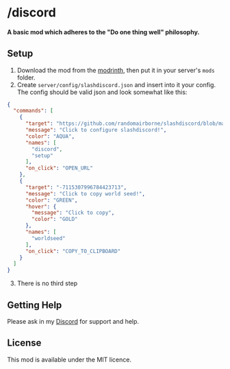 # /discord

#### A basic mod which adheres to the "Do one thing well" philosophy.

## Setup

1. Download the mod from the [modrinth](https://modrinth.com/mod/slashdiscord), then put it in your server's `mods` folder.
2. Create `server/config/slashdiscord.json` and insert into it your config. The config should be valid json and look
   somewhat like this:

```json
{
  "commands": [
    {
      "target": "https://github.com/randomairborne/slashdiscord/blob/master/README.md",
      "message": "Click to configure slashdiscord!",
      "color": "AQUA",
      "names": [
        "discord",
        "setup"
      ],
      "on_click": "OPEN_URL"
    },
    {
      "target": "-7115307996784423713",
      "message": "Click to copy world seed!",
      "color": "GREEN",
      "hover": {
        "message": "Click to copy",
        "color": "GOLD"
      },
      "names": [
        "worldseed"
      ],
      "on_click": "COPY_TO_CLIPBOARD"
    }
  ]
}

```
3. There is no third step

## Getting Help
Please ask in my [Discord](https://valk.sh/discord) for support and help.
## License

This mod is available under the MIT licence.
